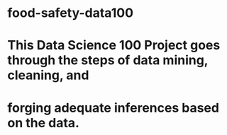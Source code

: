 # food-safety-data100
# This Data Science 100 Project goes through the steps of data mining, cleaning, and 
# forging adequate inferences based on the data.
